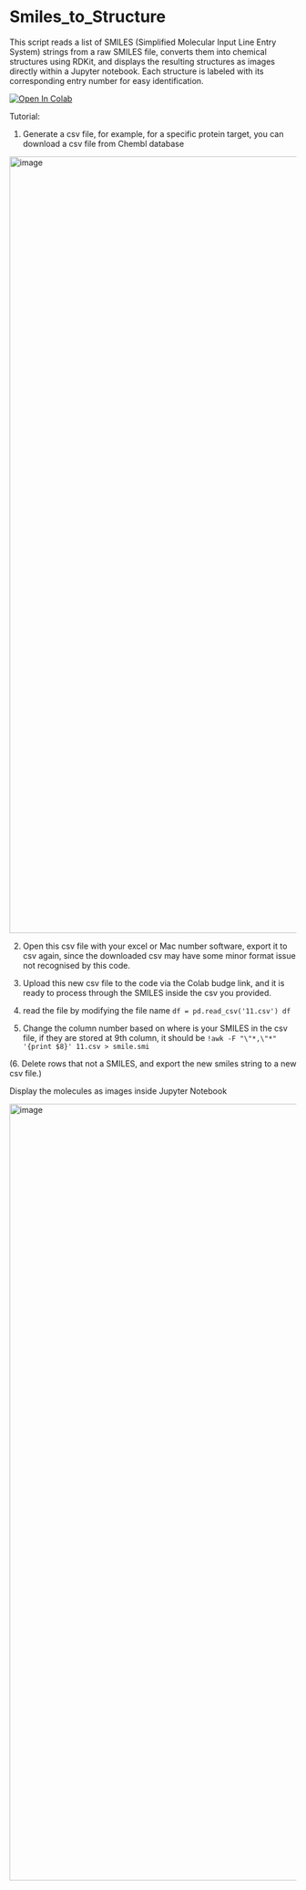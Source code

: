 # Smiles_to_Structure

This script reads a list of SMILES (Simplified Molecular Input Line Entry System) strings from a raw SMILES file, converts them into chemical structures using RDKit, and displays the resulting structures as images directly within a Jupyter notebook. Each structure is labeled with its corresponding entry number for easy identification.


[![Open In Colab](https://colab.research.google.com/assets/colab-badge.svg)](https://colab.research.google.com/github/quantaosun/Smiles_to_Structure/blob/main/smiles_to_image.ipynb)

Tutorial:
1. Generate a csv file, for example, for a specific protein target, you can download a csv file from Chembl database

 <img width="1361" alt="image" src="https://github.com/quantaosun/Smiles_to_Structure/assets/75652473/3cf5a98c-b25b-46a1-b4b1-16836ccd92c2">

 
2. Open this csv file with your excel or Mac number software, export it to csv again, since the downloaded csv may have some minor format issue not recognised by this code.

3. Upload this new csv file to the code via the Colab budge link, and it is ready to process through the SMILES inside the csv you provided.

4. read the file by modifying the file name ```df = pd.read_csv('11.csv')
df```

5. Change the column number based on where is your SMILES in the csv file, if they are stored at 9th column, it should be ```!awk -F "\"*,\"*" '{print $8}' 11.csv > smile.smi```

(6. Delete rows that not a SMILES, and export the new smiles string to a new csv file.)

Display the molecules as images inside Jupyter Notebook

<img width="1361" alt="image" src="https://github.com/quantaosun/Smiles_to_Structure/assets/75652473/0418e0f8-2291-429a-ab0b-f97c7f3cc056">
